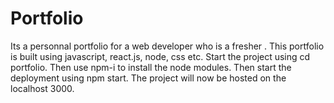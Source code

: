 # Portfolio
Its a personnal portfolio for a web developer who is a fresher . This portfolio is built using javascript, react.js, node, css etc.
Start the project using cd portfolio.
Then use npm-i to install the node modules.
Then start the deployment using npm start.
The project will now be hosted on the localhost 3000.
